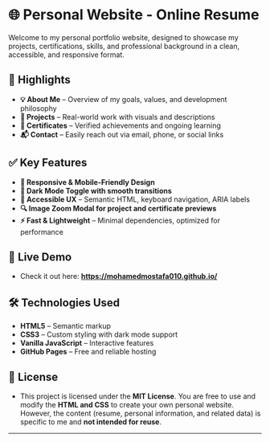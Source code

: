 # 🌐 Personal Website - Online Resume  

Welcome to my personal portfolio website, designed to showcase my projects, certifications, skills, and professional background in a clean, accessible, and responsive format.

## 🎯 Highlights

- **💡 About Me** – Overview of my goals, values, and development philosophy
- **💼 Projects** – Real-world work with visuals and descriptions
- **📜 Certificates** – Verified achievements and ongoing learning
- **📬 Contact** – Easily reach out via email, phone, or social links  

## ✅ Key Features

- **📱 Responsive & Mobile-Friendly Design**
- **🌙 Dark Mode Toggle with smooth transitions**
- **🧠 Accessible UX** – Semantic HTML, keyboard navigation, ARIA labels
- **🔍 Image Zoom Modal for project and certificate previews**
- **⚡ Fast & Lightweight** – Minimal dependencies, optimized for performance

## 🚀 Live Demo  

- Check it out here: **https://mohamedmostafa010.github.io/**  

## 🛠 Technologies Used  

- **HTML5** – Semantic markup
- **CSS3** – Custom styling with dark mode support
- **Vanilla JavaScript** – Interactive features
- **GitHub Pages** – Free and reliable hosting

## 📜 License  
- This project is licensed under the **MIT License**. You are free to use and modify the **HTML and CSS** to create your own personal website. However, the content (resume, personal information, and related data) is specific to me and **not intended for reuse**.  

---
